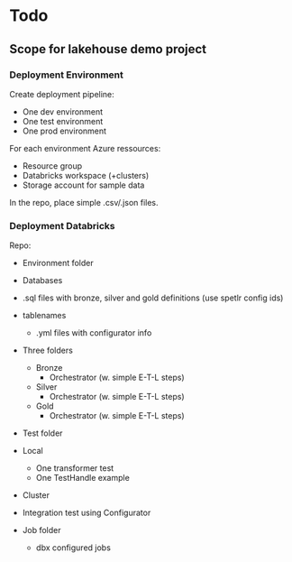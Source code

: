 # Todo

## Scope for lakehouse demo project


### Deployment Environment
Create deployment pipeline:
* One dev environment
* One test environment
* One prod environment

For each environment Azure ressources:
* Resource group
* Databricks workspace (+clusters)
* Storage account for sample data

In the repo, place simple .csv/.json files.

### Deployment Databricks
Repo:
* Environment folder
 * Databases
  * .sql files with bronze, silver and gold definitions (use spetlr config ids) 
 * tablenames
   * .yml files with configurator info    

* Three folders
  * Bronze
    * Orchestrator (w. simple E-T-L steps)
  * Silver
    * Orchestrator (w. simple E-T-L steps)
  * Gold
    * Orchestrator (w. simple E-T-L steps)
* Test folder
 * Local
   * One transformer test
   * One TestHandle example
 * Cluster
  * Integration test using Configurator

* Job folder
  * dbx configured jobs
